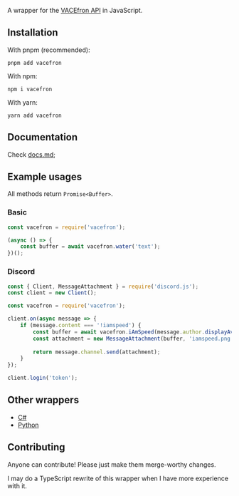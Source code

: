 A wrapper for the [VACEfron API](https://vacefron.nl/api) in JavaScript.

## Installation
With pnpm (recommended):
```
pnpm add vacefron
```

With npm:
```
npm i vacefron
```

With yarn:
```
yarn add vacefron
```

## Documentation
Check [docs.md](docs.md);

## Example usages
All methods return `Promise<Buffer>`.
### Basic
```js
const vacefron = require('vacefron');

(async () => {
    const buffer = await vacefron.water('text');
})();
```

### Discord
```js
const { Client, MessageAttachment } = require('discord.js');
const client = new Client();

const vacefron = require('vacefron');

client.on(async message => {
    if (message.content === '!iamspeed') {
        const buffer = await vacefron.iAmSpeed(message.author.displayAvatarURL());
        const attachment = new MessageAttachment(buffer, 'iamspeed.png');
    
        return message.channel.send(attachment);
    }   
});

client.login('token');
```

## Other wrappers
* [C#](https://github.com/VACEfron/VACEfron.NET)
* [Python](https://github.com/Soheab/vacefron.py/)

## Contributing
Anyone can contribute! Please just make them merge-worthy changes.

I may do a TypeScript rewrite of this wrapper when I have more experience with it.